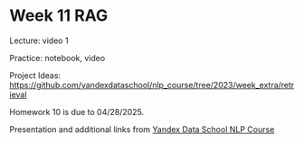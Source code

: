 # Week 11 RAG

Lecture: video 1

Practice: notebook, video

Project Ideas: https://github.com/yandexdataschool/nlp_course/tree/2023/week_extra/retrieval

Homework 10 is due to 04/28/2025. 

Presentation and additional links from [Yandex Data School NLP Course](https://github.com/yandexdataschool/nlp_course/tree/2024/week07_peft) 
